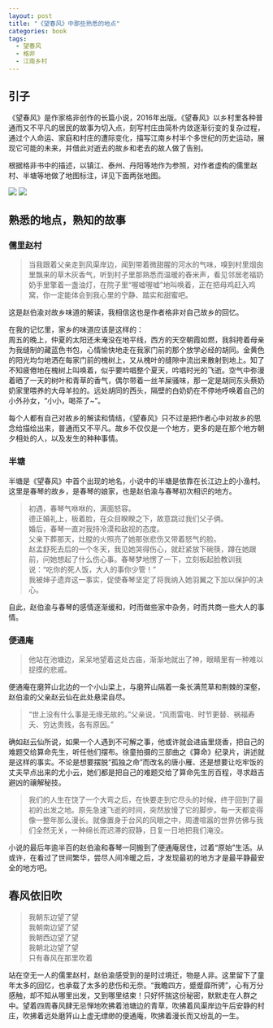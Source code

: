 ```yaml
---
layout: post
title: "《望春风》中那些熟悉的地点"
categories: book
tags: 
  - 望春风
  - 格非
  - 江南乡村
---
```


## 引子

《望春风》是作家格非创作的长篇小说，2016年出版。《望春风》以乡村里各种普通而又不平凡的居民的故事为切入点，刻写村庄由简朴内敛逐渐衍变的复杂过程，通过个人命运、家庭和村庄的遭际变化，描写江南乡村半个多世纪的历史运动，展现它可能的未来，并借此对逝去的故乡和老去的故人做了告别。

根据格非书中的描述，以镇江、泰州、丹阳等地作为参照，对作者虚构的儒里赵村、半塘等地做了地图标注，详见下面两张地图。

![](http://wx2.sinaimg.cn/mw690/9e68a475gy1fudk1zvjrij21kw16oe81.jpg)
![](http://wx2.sinaimg.cn/mw690/9e68a475gy1fudk5dgnt3j21kw16oqv5.jpg)


## 熟悉的地点，熟知的故事

### 儒里赵村

> 当我跟着父亲走到风渠岸边，闻到带着微甜腥的河水的气味，嗅到村里烟囱里飘来的草木灰香气，听到村子里那熟悉而温暖的舂米声，看见邻居老福奶奶手里擎着一盏油灯，在院子里“喔嘘喔嘘”地叫唤着，正在把母鸡赶入鸡窝，你一定能体会到我心里的宁静、踏实和甜蜜吧。

这是赵伯渝对故乡味道的解读，我相信这也是作者格非对自己故乡的回忆。

在我的记忆里，家乡的味道应该是这样的：<br>	
周五的晚上，仲夏的太阳还未淹没在地平线，西方的天空朝霞如燃，我斜挎着母亲为我缝制的藏蓝色书包，心情愉快地走在我家门前的那个放学必经的胡同。金黄色的阳光均匀地洒在每家门前的槐树上，又从槐叶的缝隙中流出来散射到地上。知了不知疲倦地在槐树上叫唤着，似乎要吟唱整个夏天，吟唱时光的飞逝。空气中弥漫着晒了一天的树叶和青草的香气，偶尔带着一丝羊屎骚味，那一定是胡同东头蔡奶奶家里喂养的大母羊拉的。远处胡同的西头，隔壁的白奶奶在不停地呼唤着自己的小外孙女，“小小，喝茶了~”。

每个人都有自己对故乡的解读和情结，《望春风》只不过是把作者心中对故乡的思念给描绘出来，普通而又不平凡。故乡不仅仅是一个地方，更多的是在那个地方朝夕相处的人，以及发生的种种事情。

### 半塘

半塘是《望春风》中首个出现的地名，小说中的半塘是依靠在长江边上的小渔村。这里是春琴的故乡，是春琴的娘家，也是赵伯渝与春琴初次相识的地方。

> 初遇，春琴气咻咻的，满面怒容。<br>
德正婚礼上，板着脸，在众目睽睽之下，故意跳过我们父子俩。<br>
婚后，春琴一直对我持冷漠和敌视的态度。<br>
父亲下葬那天，灶膛的火照亮了她那张悲伤又带着怒气的脸。<br>
赵孟舒死去后的一个冬天，我见她哭得伤心，就赶紧放下碗筷，蹲在她跟前，问她想起了什么伤心事。春琴梦地愣了一下，立刻板起脸教训我说：“吃你的死人饭，大人的事你少管！”<br>
我被婶子遗弃这一事实，促使春琴坚定了将我纳入她羽翼之下加以保护的决心。

自此，赵伯渝与春琴的感情逐渐缓和，时而做些家中杂务，时而共商一些大人的事情。


### 便通庵

> 他站在池塘边，呆呆地望着这处古庙，渐渐地就出了神，眼睛里有一种难以捉摸的悲戚。

便通庵在磨笄山北边的一个小山梁上，与磨笄山隔着一条长满荒草和荆棘的深壑，赵伯渝的父亲赵云仙在此处悬梁自尽。

>“世上没有什么事是无缘无故的。”父亲说，“风雨雷电、时节更替、祸福寿夭、穷达贵贱，各有原因。”

确如赵云仙所说，如果一个人遇到不可解之事，他或许就会进庙里烧香，把自己的难题交给算命先生，听任他们摆布。徐童拍摄的三部曲之《算命》纪录片，讲述就是这样的事实。不论是想要摆脱“孤独之命”而改名的唐小雁、还是想要让吃牢饭的丈夫早点出来的尤小云，她们都是把自己的难题交给了算命先生厉百程，寻求趋吉避凶的禳解秘技。




> 我们的人生在饶了一个大弯之后，在快要走到它尽头的时候，终于回到了最初的出发之地。原先急速飞逝的时间，突然放慢了它的脚步。每一天都变得像一整年那么漫长。就像置身于台风的风眼之中，周遭喧嚣的世界仿佛与我们全然无关，一种绵长而迟滞的寂静，日复一日地把我们淹没。

小说的最后年逾半百的赵伯渝和春琴一同搬到了便通庵居住，过着“原始”生活。从或许，在看过了世间繁华，尝尽人间冷暖之后，才发现最初的地方才是最平静最安全的地方吧。

## 春风依旧吹

> 我朝东边望了望<br>
> 我朝南边望了望<br>
> 我朝西边望了望<br>
> 我朝北边望了望<br>
> 只有春风在那里吹着<br>

站在空无一人的儒里赵村，赵伯渝感受到的是时过境迁，物是人非。这里留下了童年太多的回忆，也承载了太多的悲伤和无奈。“我瞻四方，蹙蹙靡所骋”，心有万分感触，却不知从哪里出发，又到哪里结束！只好怀揣这份秘密，默默走在人群之中。望着四周春风肆无忌惮地吹拂着池塘边的青草，吹拂着风渠岸边午后安静的村庄，吹拂着远处磨笄山上虚无缥缈的便通庵，吹拂着漫长而又纷乱的一生。

